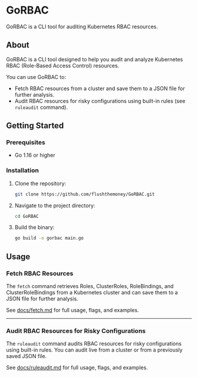 # GoRBAC

GoRBAC is a CLI tool for auditing Kubernetes RBAC resources.

## About

GoRBAC is a CLI tool designed to help you audit and analyze
Kubernetes RBAC (Role-Based Access Control) resources.

You can use GoRBAC to:

- Fetch RBAC resources from a cluster and save them to a JSON file for further analysis.
- Audit RBAC resources for risky configurations using built-in rules (see `ruleaudit` command).

## Getting Started

### Prerequisites

- Go 1.16 or higher

### Installation

1. Clone the repository:
   ```sh
   git clone https://github.com/flushthemoney/GoRBAC.git
   ```
2. Navigate to the project directory:
   ```sh
   cd GoRBAC
   ```
3. Build the binary:
   ```sh
   go build -o gorbac main.go
   ```

## Usage

### Fetch RBAC Resources

The `fetch` command retrieves Roles, ClusterRoles, RoleBindings, and ClusterRoleBindings from a Kubernetes cluster and can save them to a JSON file for further analysis.

See [docs/fetch.md](docs/fetch.md) for full usage, flags, and examples.

---

### Audit RBAC Resources for Risky Configurations

The `ruleaudit` command audits RBAC resources for risky configurations using built-in rules. You can audit live from a cluster or from a previously saved JSON file.

See [docs/ruleaudit.md](docs/ruleaudit.md) for full usage, flags, and examples.
